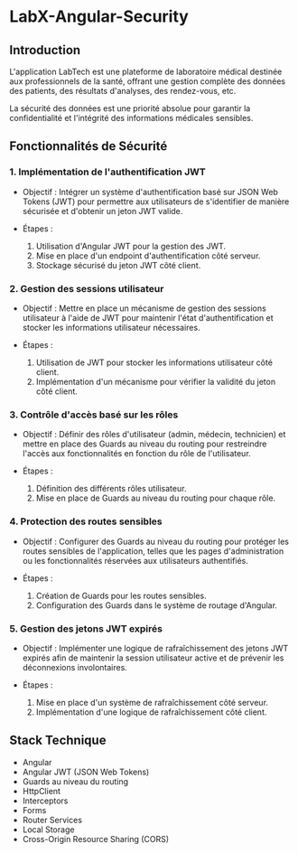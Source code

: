 # LabX-Angular-Security

## Introduction

L'application LabTech est une plateforme de laboratoire médical destinée aux professionnels de la santé, offrant une gestion complète des données des patients, des résultats d'analyses, des rendez-vous, etc.

La sécurité des données est une priorité absolue pour garantir la confidentialité et l'intégrité des informations médicales sensibles.

## Fonctionnalités de Sécurité

### 1. Implémentation de l'authentification JWT

- Objectif : Intégrer un système d'authentification basé sur JSON Web Tokens (JWT) pour permettre aux utilisateurs de s'identifier de manière sécurisée et d'obtenir un jeton JWT valide.

- Étapes :
  1. Utilisation d'Angular JWT pour la gestion des JWT.
  2. Mise en place d'un endpoint d'authentification côté serveur.
  3. Stockage sécurisé du jeton JWT côté client.

### 2. Gestion des sessions utilisateur

- Objectif : Mettre en place un mécanisme de gestion des sessions utilisateur à l'aide de JWT pour maintenir l'état d'authentification et stocker les informations utilisateur nécessaires.

- Étapes :
  1. Utilisation de JWT pour stocker les informations utilisateur côté client.
  2. Implémentation d'un mécanisme pour vérifier la validité du jeton côté client.

### 3. Contrôle d'accès basé sur les rôles

- Objectif : Définir des rôles d'utilisateur (admin, médecin, technicien) et mettre en place des Guards au niveau du routing pour restreindre l'accès aux fonctionnalités en fonction du rôle de l'utilisateur.

- Étapes :
  1. Définition des différents rôles utilisateur.
  2. Mise en place de Guards au niveau du routing pour chaque rôle.

### 4. Protection des routes sensibles

- Objectif : Configurer des Guards au niveau du routing pour protéger les routes sensibles de l'application, telles que les pages d'administration ou les fonctionnalités réservées aux utilisateurs authentifiés.

- Étapes :
  1. Création de Guards pour les routes sensibles.
  2. Configuration des Guards dans le système de routage d'Angular.

### 5. Gestion des jetons JWT expirés

- Objectif : Implémenter une logique de rafraîchissement des jetons JWT expirés afin de maintenir la session utilisateur active et de prévenir les déconnexions involontaires.

- Étapes :
  1. Mise en place d'un système de rafraîchissement côté serveur.
  2. Implémentation d'une logique de rafraîchissement côté client.

## Stack Technique

- Angular
- Angular JWT (JSON Web Tokens)
- Guards au niveau du routing
- HttpClient
- Interceptors
- Forms
- Router Services
- Local Storage
- Cross-Origin Resource Sharing (CORS)
